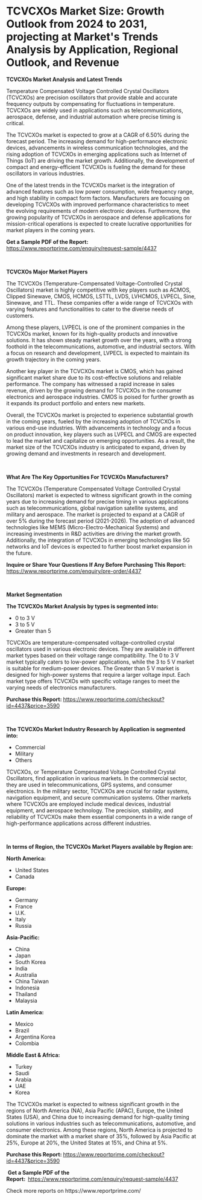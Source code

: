 <p><h1>TCVCXOs Market Size: Growth Outlook from 2024 to 2031, projecting at Market's Trends Analysis by Application, Regional Outlook, and Revenue</h1></p><p><strong>TCVCXOs Market Analysis and Latest Trends</strong></p>
<p><p>Temperature Compensated Voltage Controlled Crystal Oscillators (TCVCXOs) are precision oscillators that provide stable and accurate frequency outputs by compensating for fluctuations in temperature. TCVCXOs are widely used in applications such as telecommunications, aerospace, defense, and industrial automation where precise timing is critical.</p><p>The TCVCXOs market is expected to grow at a CAGR of 6.50% during the forecast period. The increasing demand for high-performance electronic devices, advancements in wireless communication technologies, and the rising adoption of TCVCXOs in emerging applications such as Internet of Things (IoT) are driving the market growth. Additionally, the development of compact and energy-efficient TCVCXOs is fueling the demand for these oscillators in various industries.</p><p>One of the latest trends in the TCVCXOs market is the integration of advanced features such as low power consumption, wide frequency range, and high stability in compact form factors. Manufacturers are focusing on developing TCVCXOs with improved performance characteristics to meet the evolving requirements of modern electronic devices. Furthermore, the growing popularity of TCVCXOs in aerospace and defense applications for mission-critical operations is expected to create lucrative opportunities for market players in the coming years.</p></p>
<p><strong>Get a Sample PDF of the Report:&nbsp;</strong> <a href="https://www.reportprime.com/enquiry/request-sample/4437">https://www.reportprime.com/enquiry/request-sample/4437</a></p>
<p>&nbsp;</p>
<p><strong>TCVCXOs Major Market Players</strong></p>
<p><p>The TCVCXOs (Temperature-Compensated Voltage-Controlled Crystal Oscillators) market is highly competitive with key players such as ACMOS, Clipped Sinewave, CMOS, HCMOS, LSTTL, LVDS, LVHCMOS, LVPECL, Sine, Sinewave, and TTL. These companies offer a wide range of TCVCXOs with varying features and functionalities to cater to the diverse needs of customers.</p><p>Among these players, LVPECL is one of the prominent companies in the TCVCXOs market, known for its high-quality products and innovative solutions. It has shown steady market growth over the years, with a strong foothold in the telecommunications, automotive, and industrial sectors. With a focus on research and development, LVPECL is expected to maintain its growth trajectory in the coming years.</p><p>Another key player in the TCVCXOs market is CMOS, which has gained significant market share due to its cost-effective solutions and reliable performance. The company has witnessed a rapid increase in sales revenue, driven by the growing demand for TCVCXOs in the consumer electronics and aerospace industries. CMOS is poised for further growth as it expands its product portfolio and enters new markets.</p><p>Overall, the TCVCXOs market is projected to experience substantial growth in the coming years, fueled by the increasing adoption of TCVCXOs in various end-use industries. With advancements in technology and a focus on product innovation, key players such as LVPECL and CMOS are expected to lead the market and capitalize on emerging opportunities. As a result, the market size of the TCVCXOs industry is anticipated to expand, driven by growing demand and investments in research and development.</p></p>
<p>&nbsp;</p>
<p><strong>What Are The Key Opportunities For TCVCXOs Manufacturers?</strong></p>
<p><p>The TCVCXOs (Temperature Compensated Voltage Controlled Crystal Oscillators) market is expected to witness significant growth in the coming years due to increasing demand for precise timing in various applications such as telecommunications, global navigation satellite systems, and military and aerospace. The market is projected to expand at a CAGR of over 5% during the forecast period (2021-2026). The adoption of advanced technologies like MEMS (Micro-Electro-Mechanical Systems) and increasing investments in R&D activities are driving the market growth. Additionally, the integration of TCVCXOs in emerging technologies like 5G networks and IoT devices is expected to further boost market expansion in the future.</p></p>
<p><strong>Inquire or Share Your Questions If Any Before Purchasing This Report:</strong> <a href="https://www.reportprime.com/enquiry/pre-order/4437">https://www.reportprime.com/enquiry/pre-order/4437</a></p>
<p>&nbsp;</p>
<p><strong>Market Segmentation</strong></p>
<p><strong>The TCVCXOs Market Analysis by types is segmented into:</strong></p>
<p><ul><li>0 to 3 V</li><li>3 to 5 V</li><li>Greater than 5</li></ul></p>
<p><p>TCVCXOs are temperature-compensated voltage-controlled crystal oscillators used in various electronic devices. They are available in different market types based on their voltage range compatibility. The 0 to 3 V market typically caters to low-power applications, while the 3 to 5 V market is suitable for medium-power devices. The Greater than 5 V market is designed for high-power systems that require a larger voltage input. Each market type offers TCVCXOs with specific voltage ranges to meet the varying needs of electronics manufacturers.</p></p>
<p><strong>Purchase this Report:&nbsp;</strong><a href="https://www.reportprime.com/checkout?id=4437&price=3590">https://www.reportprime.com/checkout?id=4437&price=3590</a></p>
<p>&nbsp;</p>
<p><strong>The TCVCXOs Market Industry Research by Application is segmented into:</strong></p>
<p><ul><li>Commercial</li><li>Military</li><li>Others</li></ul></p>
<p><p>TCVCXOs, or Temperature Compensated Voltage Controlled Crystal Oscillators, find application in various markets. In the commercial sector, they are used in telecommunications, GPS systems, and consumer electronics. In the military sector, TCVCXOs are crucial for radar systems, navigation equipment, and secure communication systems. Other markets where TCVCXOs are employed include medical devices, industrial equipment, and aerospace technology. The precision, stability, and reliability of TCVCXOs make them essential components in a wide range of high-performance applications across different industries.</p></p>
<p>&nbsp;</p>
<p><strong>In terms of Region, the TCVCXOs Market Players available by Region are:</strong></p>
<p>
    <p> <strong> North America: </strong>
        <ul>
            <li>United States</li>
            <li>Canada</li>
        </ul>
        </p> 
    <p> <strong> Europe: </strong>
        <ul>
            <li>Germany</li>
            <li>France</li>
            <li>U.K.</li>
            <li>Italy</li>
            <li>Russia</li>
        </ul>
        </p> 
    <p> <strong> Asia-Pacific: </strong>
        <ul>
            <li>China</li>
            <li>Japan</li>
            <li>South Korea</li>
            <li>India</li>
            <li>Australia</li>
            <li>China Taiwan</li>
            <li>Indonesia</li>
            <li>Thailand</li>
            <li>Malaysia</li>
        </ul>
        </p> 
    <p> <strong> Latin America: </strong>
        <ul>
            <li>Mexico</li>
            <li>Brazil</li>
            <li>Argentina Korea</li>
            <li>Colombia</li>
        </ul>
        </p> 
    <p> <strong> Middle East & Africa: </strong>
        <ul>
            <li>Turkey</li>
            <li>Saudi</li>
            <li>Arabia</li>
            <li>UAE</li>
            <li>Korea</li>
        </ul>
    </p>
    </p>
<p><p>The TCVCXOs market is expected to witness significant growth in the regions of North America (NA), Asia Pacific (APAC), Europe, the United States (USA), and China due to increasing demand for high-quality timing solutions in various industries such as telecommunications, automotive, and consumer electronics. Among these regions, North America is projected to dominate the market with a market share of 35%, followed by Asia Pacific at 25%, Europe at 20%, the United States at 15%, and China at 5%.</p></p>
<p><strong>Purchase this Report: </strong><a href="https://www.reportprime.com/checkout?id=4437&price=3590">https://www.reportprime.com/checkout?id=4437&price=3590</a></p>
<p>&nbsp;<strong>Get a Sample PDF of the Report:&nbsp;&nbsp;</strong><a href="https://www.reportprime.com/enquiry/request-sample/4437">https://www.reportprime.com/enquiry/request-sample/4437</a></p>
<p><strong></strong></p>
<p>Check more reports on https://www.reportprime.com/</p>